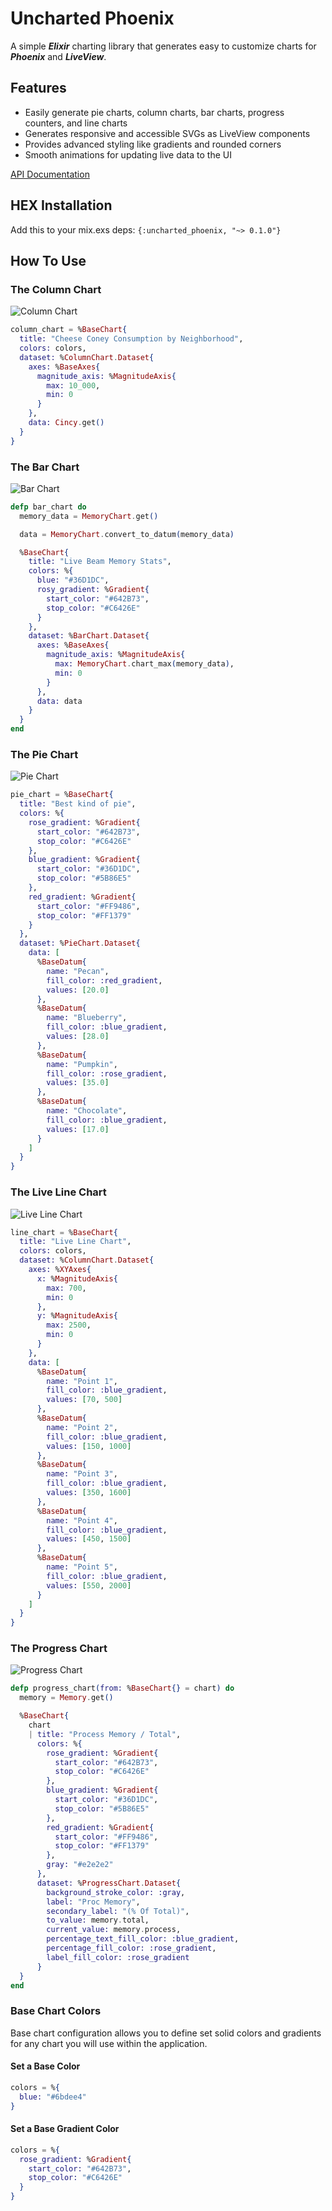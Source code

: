 # Uncharted Phoenix
A simple ***Elixir*** charting library that generates easy to customize charts for ***Phoenix*** and ***LiveView***.

## Features
- Easily generate pie charts, column charts, bar charts, progress counters, and line charts
- Generates responsive and accessible SVGs as LiveView components
- Provides advanced styling like gradients and rounded corners
- Smooth animations for updating live data to the UI

[API Documentation](https://hexdocs.pm/uncharted_phoenix/)

## HEX Installation
Add this to your mix.exs deps:
``` {:uncharted_phoenix, "~> 0.1.0"} ```

## How To Use

### The Column Chart
![Column Chart](assets/images/column-chart.jpg "Column Chart")

```elixir
column_chart = %BaseChart{
  title: "Cheese Coney Consumption by Neighborhood",
  colors: colors,
  dataset: %ColumnChart.Dataset{
    axes: %BaseAxes{
      magnitude_axis: %MagnitudeAxis{
        max: 10_000,
        min: 0
      }
    },
    data: Cincy.get()
  }
}
```

### The Bar Chart
![Bar Chart](assets/images/bar-chart.jpg "Bar Chart")
```elixir
defp bar_chart do
  memory_data = MemoryChart.get()

  data = MemoryChart.convert_to_datum(memory_data)

  %BaseChart{
    title: "Live Beam Memory Stats",
    colors: %{
      blue: "#36D1DC",
      rosy_gradient: %Gradient{
        start_color: "#642B73",
        stop_color: "#C6426E"
      }
    },
    dataset: %BarChart.Dataset{
      axes: %BaseAxes{
        magnitude_axis: %MagnitudeAxis{
          max: MemoryChart.chart_max(memory_data),
          min: 0
        }
      },
      data: data
    }
  }
end
```

### The Pie Chart
![Pie Chart](assets/images/pie-chart.jpg "Pie Chart")

```elixir
pie_chart = %BaseChart{
  title: "Best kind of pie",
  colors: %{
    rose_gradient: %Gradient{
      start_color: "#642B73",
      stop_color: "#C6426E"
    },
    blue_gradient: %Gradient{
      start_color: "#36D1DC",
      stop_color: "#5B86E5"
    },
    red_gradient: %Gradient{
      start_color: "#FF9486",
      stop_color: "#FF1379"
    }
  },
  dataset: %PieChart.Dataset{
    data: [
      %BaseDatum{
        name: "Pecan",
        fill_color: :red_gradient,
        values: [20.0]
      },
      %BaseDatum{
        name: "Blueberry",
        fill_color: :blue_gradient,
        values: [28.0]
      },
      %BaseDatum{
        name: "Pumpkin",
        fill_color: :rose_gradient,
        values: [35.0]
      },
      %BaseDatum{
        name: "Chocolate",
        fill_color: :blue_gradient,
        values: [17.0]
      }
    ]
  }
}
```

### The Live Line Chart
![Live Line Chart](assets/images/line-chart.jpg "Live Line Chart")

```elixir
line_chart = %BaseChart{
  title: "Live Line Chart",
  colors: colors,
  dataset: %ColumnChart.Dataset{
    axes: %XYAxes{
      x: %MagnitudeAxis{
        max: 700,
        min: 0
      },
      y: %MagnitudeAxis{
        max: 2500,
        min: 0
      }
    },
    data: [
      %BaseDatum{
        name: "Point 1",
        fill_color: :blue_gradient,
        values: [70, 500]
      },
      %BaseDatum{
        name: "Point 2",
        fill_color: :blue_gradient,
        values: [150, 1000]
      },
      %BaseDatum{
        name: "Point 3",
        fill_color: :blue_gradient,
        values: [350, 1600]
      },
      %BaseDatum{
        name: "Point 4",
        fill_color: :blue_gradient,
        values: [450, 1500]
      },
      %BaseDatum{
        name: "Point 5",
        fill_color: :blue_gradient,
        values: [550, 2000]
      }
    ]
  }
}
```

### The Progress Chart
![Progress Chart](assets/images/progress-chart.jpg "Progress Chart")
```elixir
defp progress_chart(from: %BaseChart{} = chart) do
  memory = Memory.get()

  %BaseChart{
    chart
    | title: "Process Memory / Total",
      colors: %{
        rose_gradient: %Gradient{
          start_color: "#642B73",
          stop_color: "#C6426E"
        },
        blue_gradient: %Gradient{
          start_color: "#36D1DC",
          stop_color: "#5B86E5"
        },
        red_gradient: %Gradient{
          start_color: "#FF9486",
          stop_color: "#FF1379"
        },
        gray: "#e2e2e2"
      },
      dataset: %ProgressChart.Dataset{
        background_stroke_color: :gray,
        label: "Proc Memory",
        secondary_label: "(% Of Total)",
        to_value: memory.total,
        current_value: memory.process,
        percentage_text_fill_color: :blue_gradient,
        percentage_fill_color: :rose_gradient,
        label_fill_color: :rose_gradient
      }
  }
end
```

### Base Chart Colors
Base chart configuration allows you to define set solid colors and gradients for any chart you will use within the application.

#### Set a Base Color

```elixir
colors = %{
  blue: "#6bdee4"
}
```

#### Set a Base Gradient Color
```elixir
colors = %{
  rose_gradient: %Gradient{
    start_color: "#642B73",
    stop_color: "#C6426E"
  }
}
```
